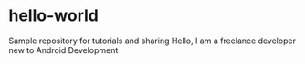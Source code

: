 # hello-world
Sample repository for tutorials and sharing
Hello, I am a freelance developer new to Android Development
